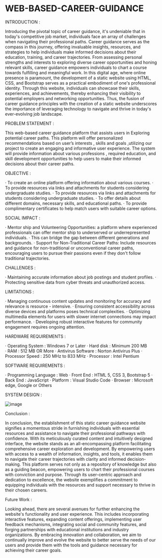 # WEB-BASED-CAREER-GUIDANCE

INTRODUCTION :

Introducing the pivotal topic of career guidance, it's undeniable that in today's competitive job market, individuals face an array of challenges when navigating their professional paths. Career guidance serves as the compass in this journey, offering invaluable insights, resources, and strategies to help individuals make informed decisions about their education, training, and career trajectories. From assessing personal strengths and interests to exploring diverse career opportunities and honing relevant skills, career guidance empowers individuals to chart a course towards fulfilling and meaningful work. In this digital age, where online presence is paramount, the development of a static website using HTML, CSS, and Bootstrap serves as a practical embodiment of one's professional identity. Through this website, individuals can showcase their skills, experiences, and achievements, thereby enhancing their visibility to potential employers and networking opportunities. Thus, the fusion of career guidance principles with the creation of a static website underscores the importance of leveraging technology to navigate and thrive in today's ever-evolving job landscape.

PROBLEM STATEMENT :

This web-based career guidance platform that assists users in Exploring potential career paths. This platform will offer personalized recommendations based on user’s interests , skills and goals ,utilizing our project to create an engaging and informative user experience. The system will provide information about various professions , required education, and skill development opportunities to help users to make their informed decisions about their career paths.

OBJECTIVE :

· To create an online platform offering information about various courses.
· To provide resources via links and attachments for students considering undergraduate studies.
· To provide resources via links and attachments for students considering undergraduate studies.
· To offer details about different domains, necessary skills, and educational paths.
· To provide complimentary certificates to help match users with suitable career options.

SOCIAL IMPACT :

· Mentor ship and Volunteering Opportunities: a platform where experienced professionals can offer mentor ship to underserved or underrepresented individuals.
· This can bridge the gap between different generations and backgrounds.
· Support for Non-Traditional Career Paths: Include resources and guidance for non-traditional or unconventional career paths, encouraging users to pursue their passions even if they don't follow traditional trajectories.

CHALLENGES :

· Maintaining accurate information about job postings and student profiles.
· Protecting sensitive data from cyber threats and unauthorized access.

LIMITATIONS :

· Managing continuous content updates and monitoring for accuracy and relevance is resource - intensive.
· Ensuring consistent accessibility across diverse devices and platforms poses technical complexities.
· Optimizing multimedia elements for users with slower internet connections may impact performance.
· Developing robust interactive features for community engagement requires ongoing attention.

HARDWARE REQUIREMENTS :

· Operating System : Windows 7 or Later 
· Hard disk	: Minimum 200 MB  
· RAM	: 512 MB OR More 
· Antivirus Software : Norton Antivirus Plus 
· Processor Speed	: 250 MHz to 833 MHz 
· Processor	: Intel Pentium 


SOFTWARE REQUIREMENTS :

· Programming Language : Web 
· Front End	: HTML 5, CSS 3, Bootstrap 5 
· Back End	: JavaScript 
· Platform : Visual Studio Code 
· Browser : Microsoft edge, Google or Others

SYSTEM DESIGN :

![image](https://github.com/user-attachments/assets/5dfd8d46-50ec-451f-99a2-18c2805f9398)

Conclusion :

In conclusion, the establishment of this static career guidance website signifies a momentous stride in furnishing individuals with essential resources and assistance to navigate their professional pathways with confidence. With its meticulously curated content and intuitively designed interface, the website stands as an all-encompassing platform facilitating comprehensive career exploration and development. By empowering users with access to a wealth of information, insights, and tools, it enables them to navigate their career trajectories with clarity and informed decision-making. This platform serves not only as a repository of knowledge but also as a guiding beacon, empowering users to chart their professional courses with conviction and purpose. Through its user-centric approach and dedication to excellence, the website exemplifies a commitment to equipping individuals with the resources and support necessary to thrive in their chosen careers. 

Future Work :

Looking ahead, there are several avenues for further enhancing the website's functionality and user experience. This includes incorporating interactive features, expanding content offerings, implementing user feedback mechanisms, integrating social and community features, and forging partnerships with educational institutions and industry organizations. By embracing innovation and collaboration, we aim to continually improve and evolve the website to better serve the needs of our users and provide them with the tools and guidance necessary for achieving their career goals. 
